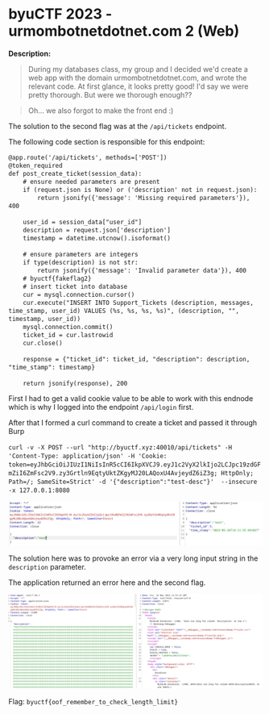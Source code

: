 # byuCTF 2023 - urmombotnetdotnet.com 2 (Web)

__Description:__

>During my databases class, my group and I decided we'd create a web app with the domain urmombotnetdotnet.com, and wrote the relevant code. At first glance, it looks pretty good! I'd say we were pretty thorough. But were we thorough enough??

>Oh... we also forgot to make the front end :)

The solution to the second flag was at the `/api/tickets` endpoint.

The following code section is responsible for this endpoint:

```python3
@app.route('/api/tickets', methods=['POST'])
@token_required
def post_create_ticket(session_data):
    # ensure needed parameters are present
    if (request.json is None) or ('description' not in request.json):
        return jsonify({'message': 'Missing required parameters'}), 400

    user_id = session_data["user_id"]
    description = request.json['description']
    timestamp = datetime.utcnow().isoformat()

    # ensure parameters are integers
    if type(description) is not str:
        return jsonify({'message': 'Invalid parameter data'}), 400
    # byuctf{fakeflag2}
    # insert ticket into database
    cur = mysql.connection.cursor()
    cur.execute("INSERT INTO Support_Tickets (description, messages, time_stamp, user_id) VALUES (%s, %s, %s, %s)", (description, "", timestamp, user_id))
    mysql.connection.commit()
    ticket_id = cur.lastrowid
    cur.close()

    response = {"ticket_id": ticket_id, "description": description, "time_stamp": timestamp}

    return jsonify(response), 200
```

First I had to get a valid cookie value to be able to work with this endnode which is why I logged into the endpoint `/api/login` first.

After that I formed a curl command to create a ticket and passed it through Burp

`curl -v -X POST --url "http://byuctf.xyz:40010/api/tickets" -H 'Content-Type: application/json' -H 'Cookie: token=eyJhbGciOiJIUzI1NiIsInR5cCI6IkpXVCJ9.eyJ1c2VyX2lkIjo2LCJpc19zdGFmZiI6ZmFsc2V9.zy3Grtln9EqtyUktZKgyMJ20LAQoxU4AvjeydZ6iZ3g; HttpOnly; Path=/; SameSite=Strict' -d '{"description":"test-desc"}'  --insecure -x 127.0.0.1:8080`

![Screenshot0](./screenshots/0.png)

The solution here was to provoke an error via a very long input string in the `description` parameter.

The application returned an error here and the second flag.

![Screenshot1](./screenshots/1.png)

Flag: `byuctf{oof_remember_to_check_length_limit}`

